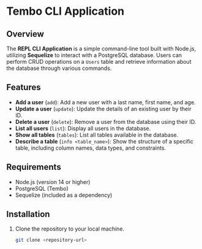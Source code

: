 # Tembo CLI Application

## Overview

The **REPL CLI Application** is a simple command-line tool built with Node.js, utilizing **Sequelize** to interact with a PostgreSQL database. Users can perform CRUD operations on a `Users` table and retrieve information about the database through various commands.

## Features

- **Add a user** (`add`): Add a new user with a last name, first name, and age.
- **Update a user** (`update`): Update the details of an existing user by their ID.
- **Delete a user** (`delete`): Remove a user from the database using their ID.
- **List all users** (`list`): Display all users in the database.
- **Show all tables** (`tables`): List all tables available in the database.
- **Describe a table** (`info <table_name>`): Show the structure of a specific table, including column names, data types, and constraints.

## Requirements

- Node.js (version 14 or higher)
- PostgreSQL (Tembo)
- Sequelize (included as a dependency)

## Installation

1. Clone the repository to your local machine.
   ```bash
   git clone <repository-url>
